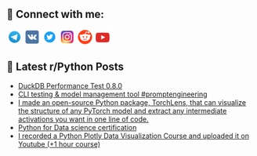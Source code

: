 ## 🔎 Connect with me:
[<img src="https://github.com/bullbesh/bullbesh/blob/main/images/Telegram.png" width="32" height="32" />](https://t.me/bullbesh)
[<img src="https://github.com/bullbesh/bullbesh/blob/main/images/VK.png" width="32" height="32" />](https://vk.com/bullbesh)
[<img src="https://github.com/bullbesh/bullbesh/blob/main/images/Twitter.png" width="32" height="32" />](https://twitter.com/bullbesh1)
[<img src="https://github.com/bullbesh/bullbesh/blob/main/images/Instagram.png" width="32" height="32" />](https://www.instagram.com/bullbesh)
[<img src="https://github.com/bullbesh/bullbesh/blob/main/images/Reddit.png" width="32" height="32" />](https://www.reddit.com/user/bullbesh)
[<img src="https://github.com/bullbesh/bullbesh/blob/main/images/YouTube.png" width="32" height="32" />](https://www.youtube.com/channel/UCtfjRs6uzgq5mfm8S06WTcg)

## 📕 Latest r/Python Posts
<!-- BLOG-POST-LIST:START -->
- [DuckDB Performance Test 0.8.0](https://www.reddit.com/r/Python/comments/13vq0su/duckdb_performance_test_080/)
- [CLI testing &amp; model management tool #promptengineering](https://www.reddit.com/r/Python/comments/13vpsa6/cli_testing_model_management_tool/)
- [I made an open-source Python package, TorchLens, that can visualize the structure of any PyTorch model and extract any intermediate activations you want in one line of code.](https://www.reddit.com/r/Python/comments/13vp8ai/i_made_an_opensource_python_package_torchlens/)
- [Python for Data science certification](https://www.reddit.com/r/Python/comments/13vp441/python_for_data_science_certification/)
- [I recorded a Python Plotly Data Visualization Course and uploaded it on Youtube &lpar;+1 hour course&rpar;](https://www.reddit.com/r/Python/comments/13vovbf/i_recorded_a_python_plotly_data_visualization/)
<!-- BLOG-POST-LIST:END -->
